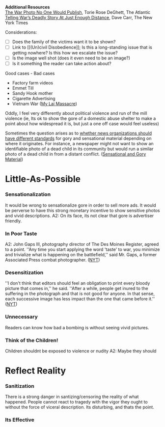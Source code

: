 **Additional Resources**  
[The War Photo No One Would Publish](http://www.theatlantic.com/features/archive/2014/08/the-war-photo-no-one-would-publish/375762/), Torie Rose DeGhett, The Atlantic  
[Telling War’s Deadly Story At Just Enough Distance](http://www.nytimes.com/2003/04/07/business/nation-war-bringing-combat-home-telling-war-s-deadly-story-just-enough-distance.html), Dave Carr, The New York Times  

Considerations:
- [ ] Does the family of the victims want it to be shown?
- [ ] Link to [[(Un)civil Disobedience]]; Is this a long-standing issue that is getting nowhere? Is this how we escalate the issue?
- [ ] Is the image well shot (does it even need to be an image?)
- [ ] Is it something the reader can take action about?

Good cases - Bad cases
- Factory farm videos
- Emmet Till
- Sandy Hook mother
- Cigarette Advertising
- Vietnam War ([My Lai Massacre](https://www.nytimes.com/2003/04/07/business/nation-war-bringing-combat-home-telling-war-s-deadly-story-just-enough-distance.html))

Oddly, I feel very differently about political violence and run of the mill violence (ie, Its ok to show the gore of a domestic abuse shelter to make a point about how widespread it is, but just a one off case would feel useless)

Sometimes the question arises as to [whether news organizations should have different standards](http://ethicaljournalismnetwork.org/en/contents/graphic-content-and-the-moral-gap-in-western-journalism) for gory and sensational material depending on where it originates. For instance, a newspaper might not want to show an identifiable photo of a dead child in its community but would run a similar photo of a dead child in from a distant conflict. ([Sensational and Gory Material](https://ethics.journalists.org/topics/sensational-and-gory-material/))

# Little-As-Possible

### Sensationalization
It would be wrong to sensationalize gore in order to sell more ads. It would be perverse to have this strong monetary incentive to show sensitive photos and vivid descriptions.
	A2: On its face, its not clear that gore is advertiser friendly.

### In Poor Taste
A2: John Gaps III, photography director of The Des Moines Register, agreed to a point. ''Any time you start applying the word 'taste' to war, you minimize and trivialize what is happening on the battlefield,'' said Mr. Gaps, a former Associated Press combat photographer. ([NYT](https://www.nytimes.com/2003/04/07/business/nation-war-bringing-combat-home-telling-war-s-deadly-story-just-enough-distance.html))

### Desensitization
''I don't think that editors should feel an obligation to print every bloody picture that comes in,'' he said. ''After a while, people get inured to the suffering in the photograph and that is not good for anyone. In that sense, each successive image has less impact than the one that came before it.'' ([NYT](https://www.nytimes.com/2003/04/07/business/nation-war-bringing-combat-home-telling-war-s-deadly-story-just-enough-distance.html))

### Unnecessary
Readers can know how bad a bombing is without seeing vivid pictures. 

### Think of the Children!
Children shouldnt be exposed to violence or nudity
	A2: Maybe they should

###

# Reflect Reality

### Sanitization
There is a strong danger in santizing/censoring the reality of what happened. People cannot react to tragedy with the vigor they ought to without the force of viceral description. Its disturbing, and thats the point. 

### Its Effective
